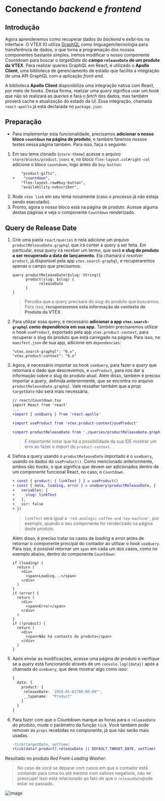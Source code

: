 # Conectando _backend_ e _frontend_

## Introdução

Agora aprenderemos como recuperar dados do _backend_ e exibí-los na interface. O VTEX IO utiliza [GraphQL](https://graphql.org/) como linguagem/tecnologia para transferência de dados, o que torna a programação dos nossos componentes bastante simples. Iremos modificar o nosso componente Countdown para buscar o _targetDate_ do **campo `releaseDate` de um produto da VTEX**. Para realizar queries GraphQL em React, é utilizado o **Apollo Client**, uma biblioteca de gerenciamento de estado que facilita a integração de uma API GraphQL com a aplicação _front-end_.

A biblioteca **Apollo Client** disponibiliza uma integração nativa com React, por meio de _hooks_. Dessa forma, realizar uma _query_ significa usar um _hook_ que não só realizará as _queries_ e fará o _fetch_ dos dados, mas também proverá cache e atualização do estado da UI. Essa integração, chamada `react-apollo` já está declarada no `package.json`.

## Preparação

- Para implementar esta funcionalidade, precisamos **adicionar o nosso bloco `countdown` na página de produto**, e também faremos nossos testes nessa página também. Para isso, faça o seguinte:

1. Em seu tema clonado (`store-theme`) acesse o arquivo `store/blocks/product.jsonc` e, no bloco `flex-layout.col#right-col` adicione o bloco `countdown`, logo antes do `buy-button`:
   ```diff
       "product-gifts",
   +	"countdown",
       "flex-layout.row#buy-button",
       "availability-subscriber",
   ```
2. Rode `vtex link` em seu tema novamente (caso o processo já não esteja sendo executado).
3. Pronto, agora o nosso bloco está na página de produto. Acesse alguma destas páginas e veja o componente `Countdown` renderizado.

## Query de Release Date

1.  Crie uma pasta `react/queries` e nela adicione um arquivo `productReleaseDate.graphql` que irá conter a _query_ a ser feita. Em particular, essa _query_ irá receber um termo, que será **o slug do produto a ser recuperado a data de lançamento**. Ela chamará o _resolver_ `product`, já disponível pela app `vtex.search-graphql`, e recuperaremos apenas o campo que precisamos.
    ```
    query productReleaseDate($slug: String){
    	  product(slug: $slug) {
    		    releaseDate
    	  }
    }
    ```
    > Perceba que a query precisará do _slug_ do produto que buscamos. Para isso, **recuperaremos esta informação do contexto de Produto da VTEX**.
2.  Para utilizar essa query, é necessário **adicionar a app `vtex.search-graphql` como dependência em sua app.** Também precisaremos utilizar o hook `useProduct`, exportado pela app `vtex.product-context`, para recuperar o slug do produto que está carregado na página. Para isso, no `manifest.json` de sua app, adicione em `dependencies`:
    ```
    "vtex.search-graphql": "0.x",
    "vtex.product-context": "0.x"
    ```
3.  Agora, é necessário importar os hook `useQuery`, para fazer a _query_ que retornará o dado que descrevemos, e `useProduct`, para nos dar a informação sobre o slug do produto atual. Além disso, também é preciso importar a _query_, definida anteriormente, que se encontra no arquivo `productReleaseDate.graphql`. Vale ressaltar também que a *prop* `targetDate` não será mais necessária.

    ```diff
    // react/Countdown.tsx
    import React from 'react'
    ...
    +import { useQuery } from 'react-apollo'

    +import useProduct from 'vtex.product-context/useProduct'

    +import productReleaseDate from './queries/productReleaseDate.graphql'
    ```

    > É importante notar que há a possibilidade da sua IDE mostrar um erro ao fazer o *import* do `product-context`.

4.  Defina a query usando o `productReleaseDate` importado e o `useQuery`, usando os dados do `useProduct()`. Como mencionado anteriormente, ambos são *hooks*, o que significa que devem ser adicionados dentro de um componente funcional React, no caso, o `Countdown`.

    ```diff
    + const { product: { linkText } } = useProduct()
    + const { data, loading, error } = useQuery(productReleaseDate, {
    +   variables: {
    +     slug: linkText
    +   },
    +   ssr: false
    + })
    ```
    

    > `linkText` será igual a `'red-analogic-coffee-and-tea-machine'`, por exemplo, quando o seu componente for renderizado na página deste produto.

    Além disso, é preciso tratar os casos de *loading* e *error* antes de retornar o componente principal do contador ao utilizar o *hook* `useQuery`. Para isso, é possível retornar um `span` em cada um dos casos, como no exemplo abaixo, dentro do componente `Countdown`:
    ```tsx
    if (loading) {
      return (
        <div>
          <span>Loading...</span>
        </div>
      )
    }
    if (error) {
      return (
        <div>
          <span>Erro!</span>
        </div>
      )
    }
    if (!product) {
      return (
        <div>
          <span>Não há contexto de produto</span>
        </div>
      )
    }

    ```

5.  Após enviar as modificações, acesse uma página de produto e verifique se a _query_ está funcionando através de um `console.log({data})` após a chamada do `useQuery`, que deve mostrar algo como isso:

    ```ts
    {
      data: {
        product: {
         releaseDate: '2019-01-01T00:00:00"',
         __typename:  "Product"
        }
      }
    }
    ```

6.  Para fazer com que o Countdown marque as horas para o `releaseDate` do produto, mude o parâmetro da função `tick`. Você também pode remover as `props` recebidas no componente, já que não serão mais usadas.
    ```diff
    -tick(targetDate, setTime)
    +tick(data?.product?.releaseDate || DEFAULT_TARGET_DATE, setTime)
    ```

Resultado no produto _Red Front-Loading Washer_:
> No caso de você se deparar com casos em que o contador está contando para cima ou até mesmo com valores negativos, não se preocupe! Isso está relacionado ao fato de que o `releaseDate`pode estar no passado.

![image](https://user-images.githubusercontent.com/18706156/79596495-0fc28c00-80b7-11ea-8361-35075dba3bd5.png)
